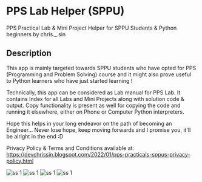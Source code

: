 # PPS Lab Helper (SPPU)
PPS Practical Lab & Mini Project Helper for SPPU Students & Python beginners by chris._.sin

## Description
This app is mainly targeted towards SPPU students who have opted for PPS (Programming and Problem Solving) course and it might also prove useful to Python learners who have just started learning !

Technically, this app can be considered as Lab manual for PPS Lab. It contains Index for all Labs and Mini Projects along with solution code & output. Copy functionality is present as well for copying the code and running it elsewhere, either on Phone or Computer Python interpreters.

Hope this helps in your long endeavor on the path of becoming an Engineer...
Never lose hope, keep moving forwards and I promise you, it'll be alright in the end :D

Privacy Policy & Terms and Conditions available at: https://devchrissin.blogspot.com/2022/01/pps-practicals-sppus-privacy-policy.html

![ss 1](https://lh3.googleusercontent.com/0gy5MlIm52MBcZb7HTcEabKB_7GJDdmb0ok__RQGOD4Ep0R96uPCEIvjpEyi8nCxDEU "ScreenShot-1")
![ss 1](https://lh3.googleusercontent.com/0gy5MlIm52MBcZb7HTcEabKB_7GJDdmb0ok__RQGOD4Ep0R96uPCEIvjpEyi8nCxDEU "ScreenShot-1")
![ss 1](https://lh3.googleusercontent.com/0gy5MlIm52MBcZb7HTcEabKB_7GJDdmb0ok__RQGOD4Ep0R96uPCEIvjpEyi8nCxDEU "ScreenShot-1")
![ss 1](https://lh3.googleusercontent.com/0gy5MlIm52MBcZb7HTcEabKB_7GJDdmb0ok__RQGOD4Ep0R96uPCEIvjpEyi8nCxDEU "ScreenShot-1")

